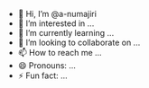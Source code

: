 - 👋 Hi, I’m @a-numajiri
- 👀 I’m interested in ...
- 🌱 I’m currently learning ...
- 💞️ I’m looking to collaborate on ...
- 📫 How to reach me ...
- 😄 Pronouns: ...
- ⚡ Fun fact: ...

<!---
a-numajiri/a-numajiri is a ✨ special ✨ repository because its `README.md` (this file) appears on your GitHub profile.
You can click the Preview link to take a look at your changes.
--->
